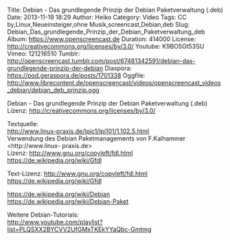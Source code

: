 Title: Debian - Das grundlegende Prinzip der Debian Paketverwaltung (.deb)
Date: 2013-11-19 18:29
Author: Heiko
Category: Video
Tags: CC by,Linux,Neueinsteiger,ohne Musik,screencast,Debian,deb
Slug: Debian_Das_grundlegende_Prinzip_der_Debian_Paketverwaltung_deb
Album: https://www.openscreencast.de
Duration: 414000
License: http://creativecommons.org/licenses/by/3.0/
Youtube: K9BO5Gt53SU
Vimeo: 121216510
Tumblr: http://openscreencast.tumblr.com/post/67481342591/debian-das-grundlegende-prinzip-der-debian
Diaspora: https://pod.geraspora.de/posts/1701338
Oggfile: http://www.librecontent.de/openscreencast/videos/openscreencast_videos_debian/debian_deb_prinzip.ogg

Debian - Das grundlegende Prinzip der Debian Paketverwaltung (.deb)  
Lizenz: <http://creativecommons.org/licenses/by/3.0/>  
  
Textquelle:  
<http://www.linux-praxis.de/lpic1/lpi101/1.102.5.html>  
Verwendung des Debian Paketmanagements von F.Kalhammer <http://www.linux-
praxis.de>  
Lizenz: <http://www.gnu.org/copyleft/fdl.html>
<https://de.wikipedia.org/wiki/Gfdl>  
  
Text-Lizenz: <http://www.gnu.org/copyleft/fdl.html>
<https://de.wikipedia.org/wiki/Gfdl>  
  
<https://de.wikipedia.org/wiki/Debian>  
<https://de.wikipedia.org/wiki/Debian-Paket>  
  
Weitere Debian-Tutorials:  
<http://www.youtube.com/playlist?list=PLQSXX2BYCVV2UfGMxTKEkYYaQbc-Gmtmg>

